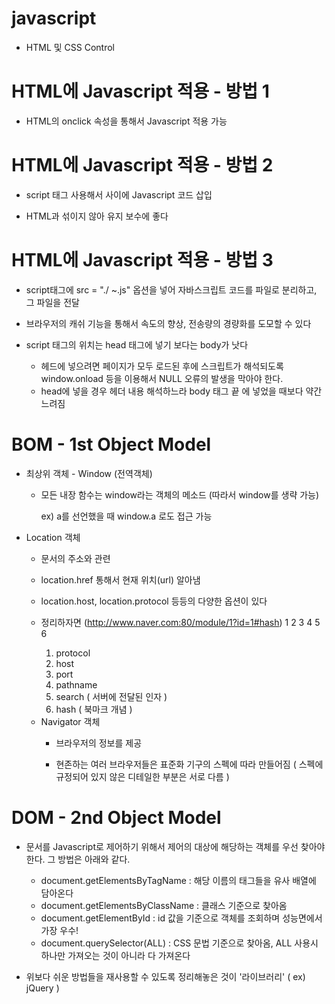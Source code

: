 # javascript
* HTML 및 CSS Control

# HTML에 Javascript 적용 - 방법 1
* HTML의 onclick 속성을 통해서 Javascript 적용 가능

# HTML에 Javascript 적용 - 방법 2
* script 태그 사용해서 사이에 Javascript 코드 삽입

* HTML과 섞이지 않아 유지 보수에 좋다

# HTML에 Javascript 적용 - 방법 3
* script태그에 src = "./ ~.js" 옵션을 넣어 자바스크립트 코드를 파일로 분리하고, 그 파일을 전달

* 브라우저의 캐쉬 기능을 통해서 속도의 향상, 전송량의 경량화를 도모할 수 있다

* script 태그의 위치는 head 태그에 넣기 보다는 body가 낫다
  + 헤드에 넣으려면 페이지가 모두 로드된 후에 스크립트가 해석되도록 window.onload 등을 이용해서 NULL 오류의 발생을 막아야 한다.
  + head에 넣을 경우 헤더 내용 해석하느라 body 태그 끝 에 넣었을 때보다 약간 느려짐

# BOM - 1st Object Model
* 최상위 객체 - Window (전역객체)
  + 모든 내장 함수는 window라는 객체의 메소드 (따라서 window를 생략 가능)

    ex) a를 선언했을 때 window.a 로도 접근 가능

* Location 객체
  + 문서의 주소와 관련
  + location.href 통해서 현재 위치(url) 알아냄
  + location.host, location.protocol 등등의 다양한 옵션이 있다

  + 정리하자면
    (http://www.naver.com:80/module/1?id=1#hash)
      1          2        3     4      5    6

     1. protocol
     2. host
     3. port
     4. pathname
     5. search ( 서버에 전달된 인자 )
     6. hash ( 북마크 개념 )

  * Navigator 객체
    + 브라우저의 정보를 제공

    + 현존하는 여러 브라우저들은 표준화 기구의 스펙에 따라 만들어짐 ( 스펙에 규정되어 있지 않은 디테일한 부분은 서로 다름 )

# DOM - 2nd Object Model
* 문서를 Javascript로 제어하기 위해서 제어의 대상에 해당하는 객체를 우선 찾아야 한다. 그 방법은 아래와 같다.

  + document.getElementsByTagName : 해당 이름의 태그들을 유사 배열에 담아온다
  + document.getElementsByClassName : 클래스 기준으로 찾아옴
  + document.getElementById : id 값을 기준으로 객체를 조회하며 성능면에서 가장 우수!
  + document.querySelector(ALL) : CSS 문법 기준으로 찾아옴, ALL 사용시 하나만 가져오는 것이 아니라 다 가져온다

* 위보다 쉬운 방법들을 재사용할 수 있도록 정리해놓은 것이 '라이브러리' ( ex) jQuery )
